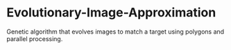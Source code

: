 # Evolutionary-Image-Approximation
Genetic algorithm that evolves images to match a target using polygons and parallel processing.
